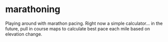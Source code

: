 # marathoning
Playing around with marathon pacing. Right now a simple calculator... in the future, pull in course maps to calculate best pace each mile based on elevation change.
